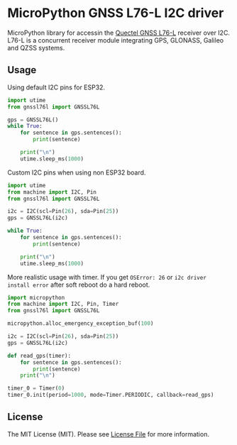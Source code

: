 # MicroPython GNSS L76-L I2C driver

MicroPython library for accessin the [Quectel GNSS L76-L](http://www.quectel.com/product/l76l.htm) receiver over I2C. L76-L is a
concurrent receiver module integrating GPS, GLONASS, Galileo and QZSS systems.

## Usage

Using default I2C pins for ESP32.

```python
import utime
from gnssl76l import GNSSL76L

gps = GNSSL76L()
while True:
    for sentence in gps.sentences():
        print(sentence)

    print("\n")
    utime.sleep_ms(1000)
```

Custom I2C pins when using non ESP32 board.

```python
import utime
from machine import I2C, Pin
from gnssl76l import GNSSL76L

i2c = I2C(scl=Pin(26), sda=Pin(25))
gps = GNSSL76L(i2c)

while True:
    for sentence in gps.sentences():
        print(sentence)

    print("\n")
    utime.sleep_ms(1000)
```

More realistic usage with timer. If you get `OSError: 26` or `i2c driver install error` after soft reboot do a hard reboot.

```python
import micropython
from machine import I2C, Pin, Timer
from gnssl76l import GNSSL76L

micropython.alloc_emergency_exception_buf(100)

i2c = I2C(scl=Pin(26), sda=Pin(25))
gps = GNSSL76L(i2c)

def read_gps(timer):
    for sentence in gps.sentences():
        print(sentence)
    print("\n")

timer_0 = Timer(0)
timer_0.init(period=1000, mode=Timer.PERIODIC, callback=read_gps)
```

## License

The MIT License (MIT). Please see [License File](LICENSE.md) for more information.